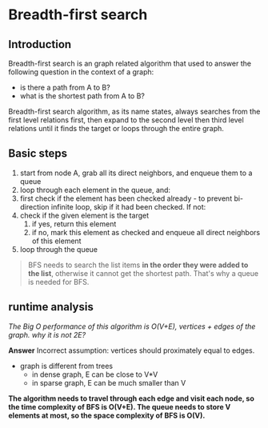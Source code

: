 # Breadth-first search

## Introduction

Breadth-first search is an graph related algorithm that used to answer the following question in the context of a graph:
- is there a path from A to B?
- what is the shortest path from A to B?

Breadth-first search algorithm, as its name states, always searches from the first level relations first, then expand to the second level then third level relations until it finds the target or loops through the entire graph.

## Basic steps

1. start from node A, grab all its direct neighbors, and enqueue them to a queue
2. loop through each element in the queue, and:
3. first check if the element has been checked already - to prevent bi-direction infinite loop, skip if it had been checked. If not:
4. check if the given element is the target
   1. if yes, return this element
   2. if no, mark this element as checked and enqueue all direct neighbors of this element
5. loop through the queue


> BFS needs to search the list items **in the order they were added to the list**, otherwise it cannot get the shortest path. That's why a queue is needed for BFS.

## runtime analysis

*The Big O performance of this algorithm is O(V+E), vertices + edges of the graph. why it is not 2E?*

**Answer**
Incorrect assumption: vertices should proximately equal to edges.
- graph is different from trees
  - in dense graph, E can be close to V*V
  - in sparse graph, E can be much smaller than V

**The algorithm needs to travel through each edge and visit each node, so the time complexity of BFS is O(V+E). The queue needs to store V elements at most, so the space complexity of BFS is O(V).**